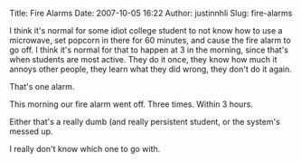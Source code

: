 Title: Fire Alarms
Date: 2007-10-05 16:22
Author: justinnhli
Slug: fire-alarms

I think it's normal for some idiot college student to not know how to
use a microwave, set popcorn in there for 60 minutes, and cause the fire
alarm to go off. I think it's normal for that to happen at 3 in the
morning, since that's when students are most active. They do it once,
they know how much it annoys other people, they learn what they did
wrong, they don't do it again.

That's one alarm.

This morning our fire alarm went off. Three times. Within 3 hours.

Either that's a really dumb (and really persistent student, or the
system's messed up.

I really don't know which one to go with.

